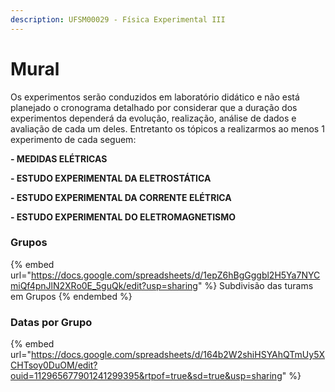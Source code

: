 ```yaml
---
description: UFSM00029 - Física Experimental III
---
```


# Mural

Os experimentos serão conduzidos em laboratório didático e não está planejado o cronograma detalhado por considerar que a duração dos experimentos dependerá da evolução, realização, análise de dados e avaliação de cada um deles. Entretanto os tópicos a realizarmos ao menos 1 experimento de cada seguem:

**- MEDIDAS ELÉTRICAS**

**- ESTUDO EXPERIMENTAL DA ELETROSTÁTICA**

**- ESTUDO EXPERIMENTAL DA CORRENTE ELÉTRICA**

**- ESTUDO EXPERIMENTAL DO ELETROMAGNETISMO**

### Grupos

{% embed url="https://docs.google.com/spreadsheets/d/1epZ6hBgGggbl2H5Ya7NYCmiQf4pnJlN2XRo0E_5guQk/edit?usp=sharing" %}
Subdivisão das turams em Grupos
{% endembed %}

### Datas por Grupo

{% embed url="https://docs.google.com/spreadsheets/d/164b2W2shiHSYAhQTmUy5XCHTsoy0DuOM/edit?ouid=112965677901241299395&rtpof=true&sd=true&usp=sharing" %}
